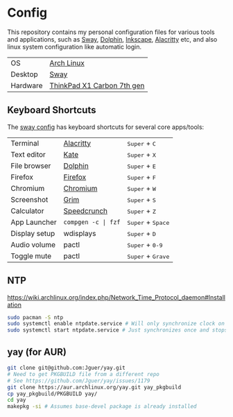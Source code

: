 # Config

This repository contains my personal configuration files for various tools and applications, such as [Sway](https://swaywm.org/), [Dolphin](https://github.com/KDE/dolphin), [Inkscape](https://inkscape.org/), [Alacritty](https://github.com/jwilm/alacritty) etc, and also linux system configuration like automatic login.

|          |                                      |
|----------|--------------------------------------|
| OS       | [Arch Linux](https://archlinux.org/) |
| Desktop  | [Sway](https://swaywm.org/)          |
| Hardware | [ThinkPad X1 Carbon 7th gen](https://wiki.archlinux.org/title/Lenovo_ThinkPad_X1_Carbon_(Gen_7)) |

## Keyboard Shortcuts

The [sway config](home/.config/sway/config) has keyboard shortcuts for several core apps/tools:

|                |                                                                       |                                     |
| -              | -                                                                     | -                                   |
| Terminal       | [Alacritty](https://github.com/alacritty/alacritty)                   | <kbd>Super</kbd> + <kbd>C</kbd>     |
| Text editor    | [Kate](https://kate-editor.org/)                                      | <kbd>Super</kbd> + <kbd>X</kbd>     |
| File browser   | [Dolphin](https://kde.org/applications/system/org.kde.dolphin)        | <kbd>Super</kbd> + <kbd>E</kbd>     |
| Firefox        | [Firefox](https://www.mozilla.org/en-US/firefox/)                     | <kbd>Super</kbd> + <kbd>F</kbd>     |
| Chromium       | [Chromium](https://www.archlinux.org/packages/extra/x86_64/chromium/) | <kbd>Super</kbd> + <kbd>W</kbd>     |
| Screenshot     | [Grim](https://github.com/emersion/grim)                              | <kbd>Super</kbd> + <kbd>S</kbd>     |
| Calculator     | [Speedcrunch](https://heldercorreia.bitbucket.io/speedcrunch/)        | <kbd>Super</kbd> + <kbd>Z</kbd>     |
| App Launcher   | `compgen -c \| fzf`                                                   | <kbd>Super</kbd> + <kbd>Space</kbd> |
| Display setup  | wdisplays                                                             | <kbd>Super</kbd> + <kbd>D</kbd>     |
| Audio volume   | pactl                                                                 | <kbd>Super</kbd> + <kbd>0-9</kbd>   |
| Toggle mute    | pactl                                                                 | <kbd>Super</kbd> + <kbd>Grave</kbd> |

## NTP

https://wiki.archlinux.org/index.php/Network_Time_Protocol_daemon#Installation

```bash
sudo pacman -S ntp
sudo systemctl enable ntpdate.service # Will only synchronize clock on boot
sudo systemctl start ntpdate.service # Just synchronizes once and stops
```

## yay (for AUR)

```bash
git clone git@github.com:Jguer/yay.git
# Need to get PKGBUILD file from a different repo
# See https://github.com/Jguer/yay/issues/1179
git clone https://aur.archlinux.org/yay.git yay_pkgbuild
cp yay_pkgbuild/PKGBUILD yay/
cd yay
makepkg -si # Assumes base-devel package is already installed
```
